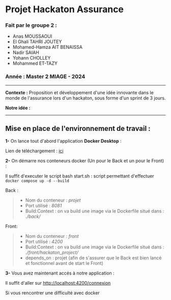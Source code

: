 # Projet Hackaton Assurance

### Fait par le groupe 2 :
- Anas MOUSSAOUI 
- El Ghali TAHRI JOUTEY
- Mohamed-Hamza AIT BENAISSA
- Nadir SAIAH
- Yohann CHOLLEY
- Mohammed ET-TAZY
  
### Année : Master 2 MIAGE - 2024
------------

**Contexte :** Proposition et développement d'une idée innovante dans le monde de l'assurance lors d'un hackaton, sous forme d'un sprint de 3 jours. 

**Notre idée :**

------------

Mise en place de l'environnement de travail :
----------------

**1-** On lance tout d'abord l'application **Docker Desktop** :

Lien de téléchargement : [ici](https://www.docker.com/products/docker-desktop/)

**2-** On démarre nos conteneurs docker (Un pour le Back et un pour le Front) :

Il suffit d'executer le script bash start.sh : script permettant d'effectuer ``` docker compose up -d --build ```

Back :
>- Nom du conteneur : *projet*
>- Port utilisé : *8081*
>- Build:Context : on va build une image via le Dockerfile situé dans : *./back/*

Front:
>- Nom du conteneur : *front*
>- Port utilisé : *4200*
>- Build:Context : on va build une image via le Dockerfile situé dans : *./front/hackaton_project/*
>- depends_on : projet (afin de s'assurer que le Back est bien lancé et fonctionnel avant de start le Front)

**3-** Vous avez maintenant accés à notre application :

Il suffit d'aller sur [http://localhost:4200/connexion](http://localhost:4200/connexion)

Si vous rencontrer une difficulté avec docker





